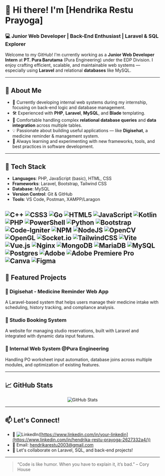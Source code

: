 # 👋 Hi there! I'm [Hendrika Restu Prayoga]

### 💻 Junior Web Developer | Back-End Enthusiast | Laravel & SQL Explorer

Welcome to my GitHub! I'm currently working as a **Junior Web Developer Intern** at **PT. Pura Barutama** (Pura Engineering) under the EDP Division. I enjoy crafting efficient, scalable, and maintainable web systems — especially using **Laravel** and relational **databases** like MySQL.

---

## 🚀 About Me

- 🔧 Currently developing internal web systems during my internship, focusing on back-end logic and database management.
- 🛠️ Experienced with **PHP**, **Laravel**, **MySQL**, and **Blade** templating.
- 🔄 Comfortable handling complex **relational database queries** and **data integration** across multiple tables.
- 💡 Passionate about building useful applications — like **Digisehat**, a medicine reminder & management system.
- 🌱 Always learning and experimenting with new frameworks, tools, and best practices in software development.

---

## 🧰 Tech Stack

- **Languages**: PHP, JavaScript (basic), HTML, CSS
- **Frameworks**: Laravel, Bootstrap, Tailwind CSS
- **Database**: MySQL
- **Version Control**: Git & GitHub
- **Tools**: VS Code, Postman, XAMPP/Laragon

 ![C++](https://img.shields.io/badge/c++-%2300599C.svg?style=for-the-badge&logo=c%2B%2B&logoColor=white) ![CSS3](https://img.shields.io/badge/css3-%231572B6.svg?style=for-the-badge&logo=css3&logoColor=white) ![Go](https://img.shields.io/badge/go-%2300ADD8.svg?style=for-the-badge&logo=go&logoColor=white) ![HTML5](https://img.shields.io/badge/html5-%23E34F26.svg?style=for-the-badge&logo=html5&logoColor=white) ![JavaScript](https://img.shields.io/badge/javascript-%23323330.svg?style=for-the-badge&logo=javascript&logoColor=%23F7DF1E) ![Kotlin](https://img.shields.io/badge/kotlin-%237F52FF.svg?style=for-the-badge&logo=kotlin&logoColor=white) ![PHP](https://img.shields.io/badge/php-%23777BB4.svg?style=for-the-badge&logo=php&logoColor=white) ![PowerShell](https://img.shields.io/badge/PowerShell-%235391FE.svg?style=for-the-badge&logo=powershell&logoColor=white) ![Python](https://img.shields.io/badge/python-3670A0?style=for-the-badge&logo=python&logoColor=ffdd54)  ![Bootstrap](https://img.shields.io/badge/bootstrap-%238511FA.svg?style=for-the-badge&logo=bootstrap&logoColor=white) ![Code-Igniter](https://img.shields.io/badge/CodeIgniter-%23EF4223.svg?style=for-the-badge&logo=codeIgniter&logoColor=white)   ![NPM](https://img.shields.io/badge/NPM-%23CB3837.svg?style=for-the-badge&logo=npm&logoColor=white) ![NodeJS](https://img.shields.io/badge/node.js-6DA55F?style=for-the-badge&logo=node.js&logoColor=white) ![OpenCV](https://img.shields.io/badge/opencv-%23white.svg?style=for-the-badge&logo=opencv&logoColor=white) ![OpenGL](https://img.shields.io/badge/OpenGL-%23FFFFFF.svg?style=for-the-badge&logo=opengl) ![Socket.io](https://img.shields.io/badge/Socket.io-black?style=for-the-badge&logo=socket.io&badgeColor=010101) ![TailwindCSS](https://img.shields.io/badge/tailwindcss-%2338B2AC.svg?style=for-the-badge&logo=tailwind-css&logoColor=white) ![Vite](https://img.shields.io/badge/vite-%23646CFF.svg?style=for-the-badge&logo=vite&logoColor=white) ![Vue.js](https://img.shields.io/badge/vue.js-%2335495e.svg?style=for-the-badge&logo=vuedotjs&logoColor=%234FC08D) ![Nginx](https://img.shields.io/badge/nginx-%23009639.svg?style=for-the-badge&logo=nginx&logoColor=white) ![MongoDB](https://img.shields.io/badge/MongoDB-%234ea94b.svg?style=for-the-badge&logo=mongodb&logoColor=white) ![MariaDB](https://img.shields.io/badge/MariaDB-003545?style=for-the-badge&logo=mariadb&logoColor=white) ![MySQL](https://img.shields.io/badge/mysql-4479A1.svg?style=for-the-badge&logo=mysql&logoColor=white) ![Postgres](https://img.shields.io/badge/postgres-%23316192.svg?style=for-the-badge&logo=postgresql&logoColor=white)  ![Adobe](https://img.shields.io/badge/adobe-%23FF0000.svg?style=for-the-badge&logo=adobe&logoColor=white)  ![Adobe Premiere Pro](https://img.shields.io/badge/Adobe%20Premiere%20Pro-9999FF.svg?style=for-the-badge&logo=Adobe%20Premiere%20Pro&logoColor=white)  ![Canva](https://img.shields.io/badge/Canva-%2300C4CC.svg?style=for-the-badge&logo=Canva&logoColor=white) ![Figma](https://img.shields.io/badge/figma-%23F24E1E.svg?style=for-the-badge&logo=figma&logoColor=white) 
---

## 📂 Featured Projects

### 🔹 Digisehat - Medicine Reminder Web App
A Laravel-based system that helps users manage their medicine intake with scheduling, history tracking, and compliance analysis.

### 🔹 Studio Booking System
A website for managing studio reservations, built with Laravel and integrated with dynamic data input features.

### 🔹 Internal Web System @Pura Engineering
Handling PO worksheet input automation, database joins across multiple modules, and optimization of existing features.

---

## 📈 GitHub Stats

<p align="center">
  <img src="https://github-readme-stats.vercel.app/api?username=your-username&show_icons=true&theme=default" alt="GitHub Stats" />
</p>

---

## 📫 Let's Connect!

- 💼 ![LinkedIn](https://img.shields.io/badge/LinkedIn-%230077B5.svg?logo=linkedin&logoColor=white)([https://www.linkedin.com/in/your-linkedin](https://www.linkedin.com/in/hendrika-restu-prayoga-2627332a4/))
- 📧 Email: hendrikarestu2003@gmail.com
- 💬 Let's collaborate on Laravel, SQL, and back-end projects!

---

> “Code is like humor. When you have to explain it, it’s bad.” – Cory House
